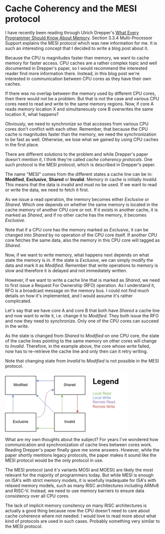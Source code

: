 # Cache Coherency and the MESI protocol

I have recently been reading through Ulrich Drepper's [What Every Programmer Should Know About
Memory](https://people.freebsd.org/~lstewart/articles/cpumemory.pdf). Section 3.3.4 Multi-Processor Support explains the
MESI protocol which was new information for me. It is such an interesting concept that I decided to write a blog post
about it.

Because the CPU is magnitudes faster than memory, we want to cache memory for faster access. CPU caches are a rather
complex topic and well documented in Drepper's paper, so I would recommend the interested reader find more information
there. Instead, in this blog post we're interested in communication between CPU cores as they have their own caches.

If there was no overlap between the memory used by different CPU cores, then there would not be a problem. But that is
not the case and various CPU cores need to read and write to the same memory regions. Now, if core A reads memory
location X and simultaneously core B overwrites the same location X, what happens?

Obviously, we need to synchronize so that accesses from various CPU cores don't conflict with each other. Remember, that
because the CPU cache is magnitudes faster than the memory, we need the synchronization to be fast as well. Otherwise,
we lose what we gained by using CPU caches in the first place.

There are different solutions to the problem and while Drepper's paper doesn't mention it, I think they're called *cache
coherency protocols*. One such protocol is the MESI protocol, which is described in Drepper's peper.

The name "MESI" comes from the different states a cache line can be in: **Modified**, **Exclusive**, **Shared** or
**Invalid**. Memory in cache is initially *Invalid*. This means that the data is invalid and must no be used. If we want
to read or write the data, we need to fetch it first.

As we issue a read operation, the memory becomes either *Exclusive* or *Shared*. Which one depends on whether the same
memory is located in the cache memory of another CPU core or not. If it exists in another cache, it is marked as
*Shared*, and if no other cache has the memory, it becomes *Exclusive*.

Note that if a CPU core has the memory marked as *Exclusive*, it can be changed into *Shared* by no operation of the CPU
core itself. If another CPU core fetches the same data, also the memory in this CPU core will tagged as *Shared*.

Now, if we want to write memory, what happens next depends on what state the memory is in. If the state is *Exclusive*,
we can simply modify the data and mark it as *Modified*. Remember that write operations to memory is slow and therefore
it is delayed and not immediately written.

However, if we want to write a cache line that is marked as *Shared*, we need to first issue a Request For Ownership
(RFO) operation. As I understand it, RFO is a broadcast message on the memory bus. I could not find much details on how
it's implemented, and I would assume it's rather complicated.

Let's say that we have core A and core B that both have *Shared* a cache line and now want to write it, i.e. change it
to *Modified*. They both issue the RFO and now they need to synchronize. Only one of the CPU cores can succeed in the
write.

As the state is changed from *Shared* to *Modified* on one CPU core, the state of the cache lines pointing to the same
memory on other cores will change to *Invalid*. Therefore, in the example above, the core whose write failed, now has to
re-retrieve the cache line and only then can it retry writing.

Note that changing state from *Invalid* to *Modified* is not possible in the MESI protocol.

![MESI state transition diagram](mesi.png)

What are my own thoughts about the subject? For years I've wondered how communication and synchronization of cache lines
between cores work. Reading Drepper's paper finally gave me some answers. However, while the paper shortly mentions
legacy protocols, the paper makes it sound like the MESI protocol would be the only protocol in use.

The MESI protocol (and it's variants MOSI and MOESI) are likely the most relevant for the majority of programmers today.
But while MESI is enough on ISA's with strict memory models, it is woefully inadequate for ISA's with relaxed memory
models, such as many RISC architectures including ARMv8 and RISC-V. Instead, we need to use memory barriers to ensure
data consistency over all CPU cores.

The lack of implicit memory consitency on many RISC architectures is actually a good thing because now the CPU doesn't
need to care about cache coherence where not needed. I would love to read more about what kind of protocols are used in
such cases. Probably something very similar to the MESI protocol.
